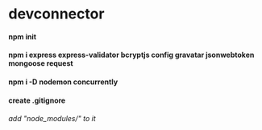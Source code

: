 # devconnector

#### npm init
#### npm i express express-validator bcryptjs config gravatar jsonwebtoken mongoose request
#### npm i -D nodemon concurrently

#### create .gitignore
  ###### add "node_modules/" to it

